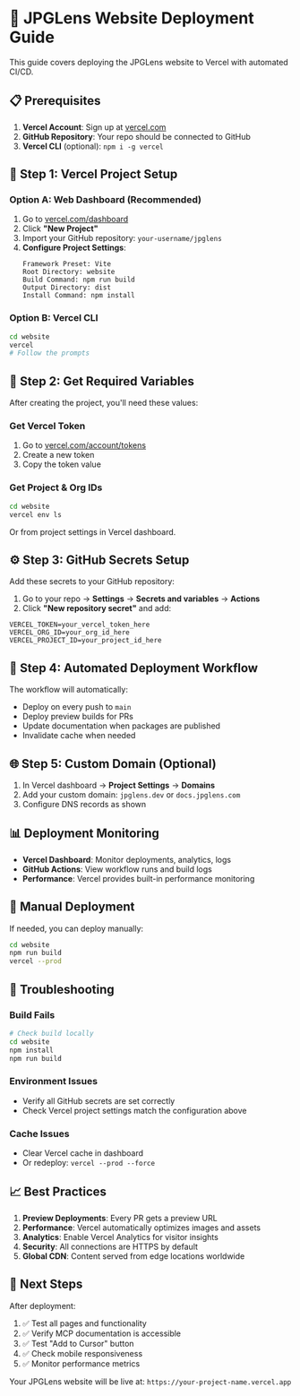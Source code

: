 # 🚀 JPGLens Website Deployment Guide

This guide covers deploying the JPGLens website to Vercel with automated CI/CD.

## 📋 **Prerequisites**

1. **Vercel Account**: Sign up at [vercel.com](https://vercel.com)
2. **GitHub Repository**: Your repo should be connected to GitHub
3. **Vercel CLI** (optional): `npm i -g vercel`

## 🔧 **Step 1: Vercel Project Setup**

### Option A: Web Dashboard (Recommended)
1. Go to [vercel.com/dashboard](https://vercel.com/dashboard)
2. Click **"New Project"**
3. Import your GitHub repository: `your-username/jpglens`
4. **Configure Project Settings**:
   ```
   Framework Preset: Vite
   Root Directory: website
   Build Command: npm run build
   Output Directory: dist
   Install Command: npm install
   ```

### Option B: Vercel CLI
```bash
cd website
vercel
# Follow the prompts
```

## 🔑 **Step 2: Get Required Variables**

After creating the project, you'll need these values:

### **Get Vercel Token**
1. Go to [vercel.com/account/tokens](https://vercel.com/account/tokens)
2. Create a new token
3. Copy the token value

### **Get Project & Org IDs**
```bash
cd website
vercel env ls
```
Or from project settings in Vercel dashboard.

## ⚙️ **Step 3: GitHub Secrets Setup**

Add these secrets to your GitHub repository:

1. Go to your repo → **Settings** → **Secrets and variables** → **Actions**
2. Click **"New repository secret"** and add:

```
VERCEL_TOKEN=your_vercel_token_here
VERCEL_ORG_ID=your_org_id_here
VERCEL_PROJECT_ID=your_project_id_here
```

## 🤖 **Step 4: Automated Deployment Workflow**

The workflow will automatically:
- Deploy on every push to `main`
- Deploy preview builds for PRs
- Update documentation when packages are published
- Invalidate cache when needed

## 🌐 **Step 5: Custom Domain (Optional)**

1. In Vercel dashboard → **Project Settings** → **Domains**
2. Add your custom domain: `jpglens.dev` or `docs.jpglens.com`
3. Configure DNS records as shown

## 📊 **Deployment Monitoring**

- **Vercel Dashboard**: Monitor deployments, analytics, logs
- **GitHub Actions**: View workflow runs and build logs
- **Performance**: Vercel provides built-in performance monitoring

## 🔄 **Manual Deployment**

If needed, you can deploy manually:

```bash
cd website
npm run build
vercel --prod
```

## 🐛 **Troubleshooting**

### Build Fails
```bash
# Check build locally
cd website
npm install
npm run build
```

### Environment Issues
- Verify all GitHub secrets are set correctly
- Check Vercel project settings match the configuration above

### Cache Issues
- Clear Vercel cache in dashboard
- Or redeploy: `vercel --prod --force`

## 📈 **Best Practices**

1. **Preview Deployments**: Every PR gets a preview URL
2. **Performance**: Vercel automatically optimizes images and assets
3. **Analytics**: Enable Vercel Analytics for visitor insights
4. **Security**: All connections are HTTPS by default
5. **Global CDN**: Content served from edge locations worldwide

## 🎯 **Next Steps**

After deployment:
1. ✅ Test all pages and functionality
2. ✅ Verify MCP documentation is accessible
3. ✅ Test "Add to Cursor" button
4. ✅ Check mobile responsiveness
5. ✅ Monitor performance metrics

Your JPGLens website will be live at: `https://your-project-name.vercel.app`
